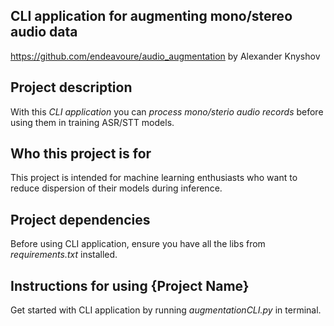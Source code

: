 ## CLI application for augmenting mono/stereo audio data
https://github.com/endeavoure/audio_augmentation by Alexander Knyshov

## Project description

With this _CLI application_ you can _process_ _mono/sterio audio records_ before using them in training ASR/STT models.


## Who this project is for
This project is intended for machine learning enthusiasts who want to reduce dispersion of their models during inference.


## Project dependencies
Before using CLI application, ensure you have all the libs from _requirements.txt_ installed.


## Instructions for using {Project Name}
Get started with CLI application by running _augmentationCLI.py_ in terminal.